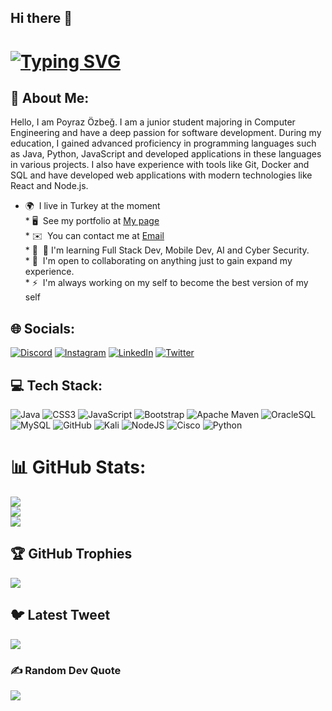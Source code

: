 ## Hi there 👋

<!--
**poyrazozbeg1/poyrazozbeg1** is a ✨ _special_ ✨ repository because its `README.md` (this file) appears on your GitHub profile.

Here are some ideas to get you started:

- 🔭 I’m currently working on ...
- 🌱 I’m currently learning ...
- 👯 I’m looking to collaborate on ...
- 🤔 I’m looking for help with ...
- 💬 Ask me about ...
- 📫 How to reach me: ...
- 😄 Pronouns: ...
- ⚡ Fun fact: ...
-->
<!-- ![](#gif ) -->

[![Typing SVG](https://readme-typing-svg.demolab.com?font=Fira+Code&size=25&pause=1000&center=false&vCenter=false&width=500&lines=HELLO!;I'm+Poyraz+;b9reas;Computer+Engineer;System+Engineer;AI+Developer;Back+End+Developer)](https://git.io/typing-svg)
=======================

💫 About Me: 
--------------------

Hello, I am Poyraz Özbeğ. I am a junior student majoring in Computer Engineering and have a deep passion for software development. During my education, I gained advanced proficiency in programming languages such as Java, Python, JavaScript and developed applications in these languages in various projects. I also have experience with tools like Git, Docker and SQL and have developed web applications with modern technologies like React and Node.js.


* 🌍  I live in Turkey at the moment<br>* 🖥️  See my portfolio at  [My page](https://poyrazozbeg1.github.io/poyrazozbeg/)<br>* ✉️  You can contact me at [Email](mailto:poyrazozbeg@gmail.com)<br>* 🚀  🧠  I'm learning Full Stack Dev, Mobile Dev, AI and Cyber Security.<br>* 🤝  I'm open to collaborating on anything just to gain expand my experience.<br>* ⚡  I'm always working on my self to become the best version of my self


## 🌐 Socials:
[![Discord](https://img.shields.io/badge/Discord-%237289DA.svg?logo=discord&logoColor=white)](#) [![Instagram](https://img.shields.io/badge/Instagram-%23E4405F.svg?logo=Instagram&logoColor=white)](https://instagram.com/poyrazozbeg) [![LinkedIn](https://img.shields.io/badge/LinkedIn-%230077B5.svg?logo=linkedin&logoColor=white)](https://www.linkedin.com/in/poyraz-%C3%B6zbe%C4%9F-3303b5226/) [![Twitter](https://img.shields.io/badge/Twitter-%231DA1F2.svg?logo=Twitter&logoColor=white)](#) 

## 💻 Tech Stack:
![Java](https://img.shields.io/badge/Java-ED8B00?style=for-the-badge&logo=openjdk&logoColor=white) ![CSS3](https://img.shields.io/badge/css3-%231572B6.svg?style=for-the-badge&logo=css3&logoColor=white) ![JavaScript](https://img.shields.io/badge/javascript-%23323330.svg?style=for-the-badge&logo=javascript&logoColor=%23F7DF1E) ![Bootstrap](https://img.shields.io/badge/bootstrap-%23563D7C.svg?style=for-the-badge&logo=bootstrap&logoColor=white)  ![Apache Maven](https://img.shields.io/badge/Apache%20Maven-C71A36?style=for-the-badge&logo=Apache%20Maven&logoColor=white) ![OracleSQL](https://img.shields.io/badge/Oracle%20SQL%20-CC2927?style=for-the-badge&logo=oracle&logoColor=white) ![MySQL](https://img.shields.io/badge/mysql-%2300f.svg?style=for-the-badge&logo=mysql&logoColor=white) ![GitHub](https://img.shields.io/badge/github-%23121011.svg?style=for-the-badge&logo=github&logoColor=white) 
![Kali](https://img.shields.io/badge/Kali-268BEE?style=for-the-badge&logo=kalilinux&logoColor=white)
![NodeJS](https://img.shields.io/badge/node.js-6DA55F?style=for-the-badge&logo=node.js&logoColor=white)
![Cisco](https://img.shields.io/badge/cisco-%23049fd9.svg?style=for-the-badge&logo=cisco&logoColor=black)
![Python](https://img.shields.io/badge/python-3670A0?style=for-the-badge&logo=python&logoColor=ffdd54)



# 📊 GitHub Stats:
![](https://github-readme-stats.vercel.app/api?username=poyrazozbeg1&theme=gotham&hide_border=true&include_all_commits=false&count_private=true)<br/>
![](https://github-readme-streak-stats.herokuapp.com/?user=poyrazozbeg1&theme=gotham&hide_border=true)<br/>
![](https://github-readme-stats.vercel.app/api/top-langs/?username=poyrazozbeg1&theme=gotham&hide_border=true&include_all_commits=false&count_private=true&layout=compact)

## 🏆 GitHub Trophies
![](https://github-profile-trophy.vercel.app/?username=poyrazozbeg1&theme=apprentice&no-frame=true&no-bg=false&margin-w=4)

## 🐦 Latest Tweet
[![](https://gtce.itsvg.in/api?username=poyrazozbeg)](https://github.com/VishwaGauravIn/github-twitter-card-embed)

### ✍️ Random Dev Quote
![](https://quotes-github-readme.vercel.app/api?type=horizontal&theme=tokyonight)
